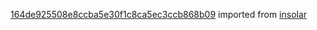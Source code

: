 [164de925508e8ccba5e30f1c8ca5ec3ccb868b09](https://github.com/insolar/insolar/commit/164de925508e8ccba5e30f1c8ca5ec3ccb868b09) imported from [insolar](https://github.com/insolar/insolar)
